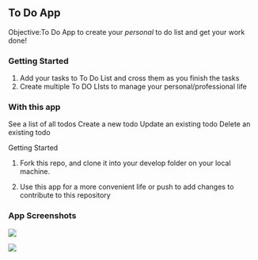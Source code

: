 ## To Do App

Objective:To Do App to create your *personal* to do list and get your work done!

### Getting Started

1.  Add your tasks to To Do List and cross them as you finish the tasks
1.  Create multiple To DO LIsts to manage your personal/professional life

### With this app

See a list of all todos Create a new todo Update an existing todo Delete an existing todo

Getting Started

1.  Fork this repo, and clone it into your develop folder on your local machine.

2.  Use this app for a more convenient life or push to add changes to contribute to this repository

### App Screenshots

![](images/todolist.png)


![](images/todolist_work.png)
